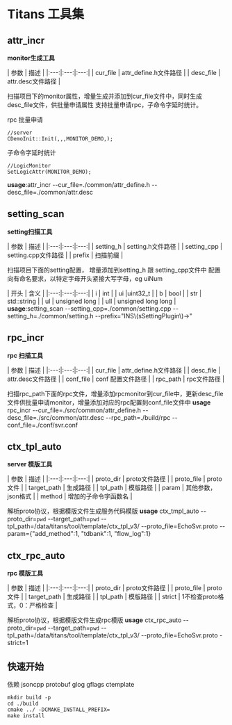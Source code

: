 Titans 工具集
===
## attr_incr
**monitor生成工具** 

| 参数 | 描述 |
|:---:|:---:|:---:|
| cur_file | attr_define.h文件路径 |
| desc_file | attr.desc文件路径 |

扫描项目下的monitor属性，增量生成并添加到cur_file文件中，同时生成desc_file文件，供批量申请属性
支持批量申请rpc，子命令字延时统计。

rpc 批量申请
```shell
//server
CDemoInit::Init(,,,MONITOR_DEMO,);
```
子命令字延时统计
```shell
//LogicMonitor
SetLogicAttr(MONITOR_DEMO);
```
**usage**:attr_incr --cur_file=./common/attr_define.h --desc_file=./common/attr.desc

## setting_scan
**setting扫描工具**

| 参数 | 描述 |
|:---:|:---:|:---:|
| setting_h | setting.h文件路径 |
| setting_cpp | setting.cpp文件路径 |
| prefix | 扫描前缀 |

扫描项目下面的setting配置， 增量添加到setting_h 跟 setting_cpp文件中
配置向有命名要求，以特定字母开头紧接大写字母，eg uiNum

| 开头 | 含义 |
|:---:|:---:|:---:|
| i | int |
| ui |uint32_t |
| b | bool |
| str | std::string |
| ul | unsigned long |
| ull | unsigned long long |
**usage**:setting_scan --setting_cpp=./common/setting.cpp --setting_h=./common/setting.h --prefix="INS\\(sSettingPlugin\\)->"

## rpc_incr
**rpc 扫描工具**

| 参数 | 描述 |
|:---:|:---:|:---:|
| cur_file | attr_define.h文件路径 |
| desc_file | attr.desc文件路径 |
| conf_file | conf 配置文件路径 |
| rpc_path | rpc文件路径 |

扫描rpc_path下面的rpc文件，增量添加rpcmonitor到cur_file中，更新desc_file文件供批量申请monitor，增量添加对应的rpc配置到conf_file文件中
**usage** rpc_incr --cur_file=./src/common/attr_define.h --desc_file=./src/common/attr.desc --rpc_path=./build/rpc --conf_file=./conf/svr.conf

## ctx_tpl_auto
**server 模版工具**

| 参数 | 描述 |
|:---:|:---:|:---:|
| proto_dir | proto文件路径 |
| proto_file | proto文件 |
| target_path | 生成路径 |
| tpl_path | 模版路径 |
| param | 其他参数，json格式 |
| method | 增加的子命令字函数名 |

解析proto协议，根据模版文件生成服务代码模版
**usage** ctx_tmpl_auto --proto_dir=`pwd` --target_path=`pwd` --tpl_path=/data/titans/tool/template/ctx_tpl_v3/ --proto_file=EchoSvr.proto
--param={\"add_method\":1, \"tdbank\":1, \"flow_log\":1}

## ctx_rpc_auto
**rpc 模版工具**

| 参数 | 描述 |
|:---:|:---:|:---:|
| proto_dir | proto文件路径 |
| proto_file | proto文件 |
| target_path | 生成路径 |
| tpl_path | 模版路径 |
| strict | 1不检查proto格式，0：严格检查 |

解析proto协议，根据模版文件生成rpc模版
**usage** ctx_rpc_auto --proto_dir=`pwd` --target_path=`pwd` --tpl_path=/data/titans/tool/template/ctx_tpl_v3/ --proto_file=EchoSvr.proto -strict=1

## 快速开始
依赖
jsoncpp
protobuf
glog
gflags
ctemplate

```shell
mkdir build -p
cd ./build
cmake ../ -DCMAKE_INSTALL_PREFIX=
make install
```